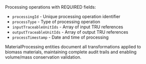Processing operations with REQUIRED fields:
- `processingId` - Unique processing operation identifier
- `processType` - Type of processing operation
- `inputTraceableUnitIds` - Array of input TRU references
- `outputTraceableUnitIds` - Array of output TRU references
- `processTimestamp` - Date and time of processing

MaterialProcessing entities document all transformations applied to biomass materials, maintaining complete audit trails and enabling volume/mass conservation validation.
